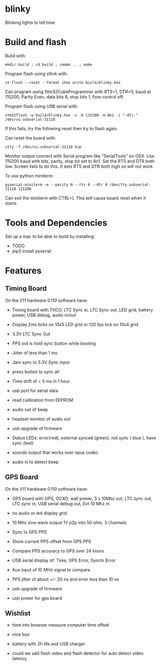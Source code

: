 # blinky

Blinking lights to tell time

# Build and flash

Build with:
```
mkdir build ; cd build ; cmake .. ; make
```

Program flash using stlink with:
```
st-flash --reset --format ihex write build/blinky.hex
```

Can program using Stm32CubeProgrammer with RTS=1, DTR=0, baud at 115200,
Parity Even, data bits 8, stop bits 1, flow control off.

Program flash using USB serial with:
```
stm32flash -w build/blinky.hex -v -b 115200 -m 8e1 -i "-dtr," /dev/cu.usbserial-31110
```
If this fails, try the following reset then try to flash again.

Can reset the board with:
```
stty -f /dev/cu.usbserial-31110 hup
```

Monitor output connect with Serial program like "SerialTools" on
OSX. Use 115200 baud with bits, parity, stop bit set to 8n1. Set the RTS and DTR both low. Screen
fails to do this. It sets RTS and DTR both high so will not work.

To use python miniterm:
```
pyserial-miniterm -e --parity N --rts 0 --dtr 0 /dev/tty.usbserial-31110 115200
```
Can exit the miniterm with CTRL+]. This will cause board reset when it starts.

# Tools and Dependencies

Set up a mac to be able to build by installing:

* TODO
*  pip3 install pyserial

# Features

## Timing Board

On the V11 hardware 0.110 software have:

* Timing board with TXCO, LTC Sync in, LTC Sync out, LED grid,
  battery power, USB debug, audio in/out

* Display 2ms ticks on 10x5 LED grid or 120 fps tick on 10x4 grid
* 3.3V LTC Sync Out
* PPS out is hold sync button while booting
* Jitter of less than 1 ms
* Jam sync to 3.3V Sync input
* press button to sync all
* Time drift of < 5 ms in 1 hour
* usb port for serial data
* read  calibration from EEPROM
* audio out of beep
* headset monitor of audio out
* usb upgrade of firmware

* Status LEDs: error(red), external synced (green),  not sync (
  blue ), have sync (teal)
* sounds output that works over opus codec
* audio in to detect beep

## GPS Board

On the V11 hardware 0.110 software have:

* GPS board with GPS, OCXO, wall power, 3 x 10Mhz out, LTC sync out, LTC
  sync in, USB serial debug out, Ext 10 Mhz in

* no audio or led display grid
* 10 Mhz sine wave output 1V p2p into 50 ohm, 3 channels
* Sync to GPS PPS
* Show current PPS offset from GPS PPS
* Compare PPS accuracy to GPS over 24 hours
* USB serial display of: Time, GPS Error, SyncIn Error
* Aux input of 10 MHz signal to compare
* PPS jitter of about +/- 20 ns and error less than 10 ns
* usb upgrade of firmware
* usb power for gps board


## Wishlist

* time into browser measure computer time offset
* nice box

* battery with 2h life and USB charger

* could we add flash video and flash detector for auto detect video
  latency
